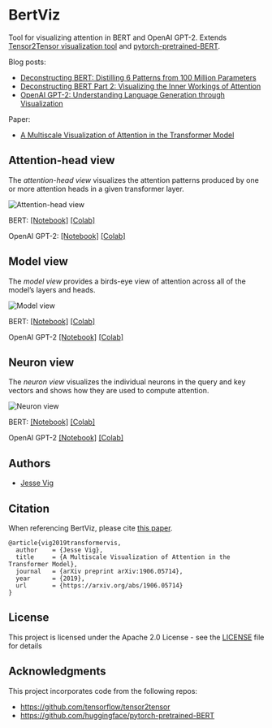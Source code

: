# BertViz

Tool for visualizing attention in BERT and OpenAI GPT-2. Extends [Tensor2Tensor visualization tool](https://github.com/tensorflow/tensor2tensor/tree/master/tensor2tensor/visualization)  and [pytorch-pretrained-BERT](https://github.com/huggingface/pytorch-pretrained-BERT).

Blog posts:
* [Deconstructing BERT: Distilling 6 Patterns from 100 Million Parameters](https://towardsdatascience.com/deconstructing-bert-distilling-6-patterns-from-100-million-parameters-b49113672f77)
* [Deconstructing BERT Part 2: Visualizing the Inner Workings of Attention](https://towardsdatascience.com/deconstructing-bert-part-2-visualizing-the-inner-workings-of-attention-60a16d86b5c1)
* [OpenAI GPT-2: Understanding Language Generation through Visualization](https://towardsdatascience.com/openai-gpt-2-understanding-language-generation-through-visualization-8252f683b2f8)

Paper:
* [A Multiscale Visualization of Attention in the Transformer Model](https://arxiv.org/pdf/1906.05714.pdf)

## Attention-head view

The *attention-head view* visualizes the attention patterns produced by one or more attention heads in a given transformer layer.

![Attention-head view](https://raw.githubusercontent.com/jessevig/bertviz/master/images/attention_head_thumbnail.jpeg)

 BERT:
 [[Notebook]](https://github.com/jessevig/bertviz/blob/master/bertviz_summary.ipynb)
  [[Colab]](https://colab.research.google.com/drive/1vlOJ1lhdujVjfH857hvYKIdKPTD9Kid8)
  
 OpenAI GPT-2:
  [[Notebook]](https://github.com/jessevig/bertviz/blob/master/bertviz_summary_gpt2.ipynb)
[[Colab]](https://colab.research.google.com/drive/1AcE98QfdpHK47YkYvzNeY0BO2nx5CEpc)

## Model view 

The *model view* provides a birds-eye view of attention across all of the model’s layers  and heads.

![Model view](https://raw.githubusercontent.com/jessevig/bertviz/master/images/model_thumbnail.png)

BERT: [[Notebook]](https://github.com/jessevig/bertviz/blob/master/bertviz_map.ipynb)
[[Colab]](https://colab.research.google.com/drive/1OmKa1PHPt5fzGmxstDObn5acUrdvjA_j)

OpenAI GPT-2
[[Notebook]](https://github.com/jessevig/bertviz/blob/master/bertviz_map_gpt2.ipynb)
[[Colab]](https://colab.research.google.com/drive/1RL5JYIUaVrSsyPDxyn6wBZn6W4JRnNoH)


## Neuron view 
The *neuron view* visualizes the individual neurons in the query and key vectors and shows how they are used to compute attention.

![Neuron view](https://raw.githubusercontent.com/jessevig/bertviz/master/images/neuron_thumbnail.png)

BERT: [[Notebook]](https://github.com/jessevig/bertviz/blob/master/bertviz_detail.ipynb) 
[[Colab]](https://colab.research.google.com/drive/1Nlhh2vwlQdKleNMqpmLDBsAwrv_7NnrB)


OpenAI GPT-2
[[Notebook]](https://github.com/jessevig/bertviz/blob/master/bertviz_detail_gpt2.ipynb) 
[[Colab]](https://colab.research.google.com/drive/12qHRVqfefS8kdmZ605q1SULQ6z3q2lF-)


## Authors

* [Jesse Vig](https://github.com/jessevig)

## Citation

When referencing BertViz, please cite [this paper](https://arxiv.org/abs/1906.05714).

```
@article{vig2019transformervis,
  author    = {Jesse Vig},
  title     = {A Multiscale Visualization of Attention in the Transformer Model},
  journal   = {arXiv preprint arXiv:1906.05714},
  year      = {2019},
  url       = {https://arxiv.org/abs/1906.05714}
}
```

## License

This project is licensed under the Apache 2.0 License - see the [LICENSE](LICENSE) file for details

## Acknowledgments

This project incorporates code from the following repos:
* https://github.com/tensorflow/tensor2tensor
* https://github.com/huggingface/pytorch-pretrained-BERT
